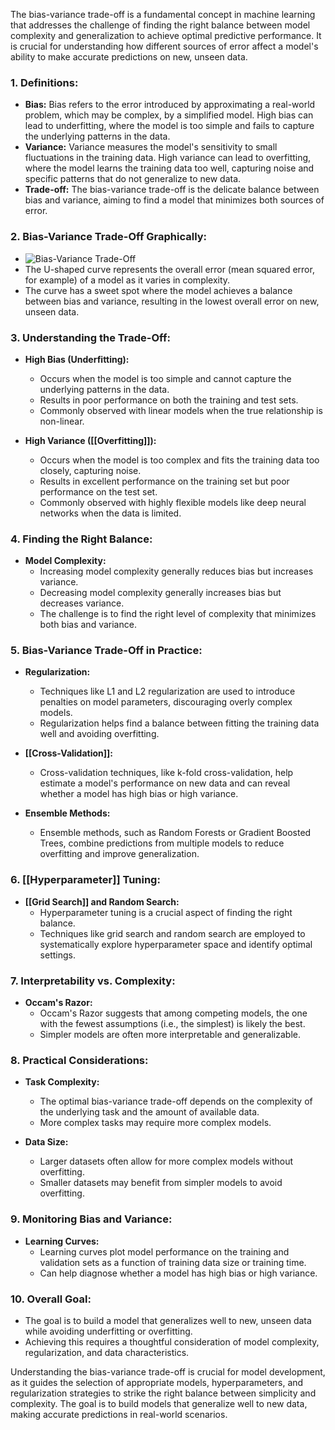 The bias-variance trade-off is a fundamental concept in machine learning that addresses the challenge of finding the right balance between model complexity and generalization to achieve optimal predictive performance. It is crucial for understanding how different sources of error affect a model's ability to make accurate predictions on new, unseen data.

### 1. **Definitions:**
   - **Bias:** Bias refers to the error introduced by approximating a real-world problem, which may be complex, by a simplified model. High bias can lead to underfitting, where the model is too simple and fails to capture the underlying patterns in the data.
   - **Variance:** Variance measures the model's sensitivity to small fluctuations in the training data. High variance can lead to overfitting, where the model learns the training data too well, capturing noise and specific patterns that do not generalize to new data.
   - **Trade-off:** The bias-variance trade-off is the delicate balance between bias and variance, aiming to find a model that minimizes both sources of error.

### 2. **Bias-Variance Trade-Off Graphically:**
   - ![Bias-Variance Trade-Off](https://upload.wikimedia.org/wikipedia/commons/0/05/Bias-variance-tradeoff.png)
   - The U-shaped curve represents the overall error (mean squared error, for example) of a model as it varies in complexity.
   - The curve has a sweet spot where the model achieves a balance between bias and variance, resulting in the lowest overall error on new, unseen data.

### 3. **Understanding the Trade-Off:**
   - **High Bias (Underfitting):**
     - Occurs when the model is too simple and cannot capture the underlying patterns in the data.
     - Results in poor performance on both the training and test sets.
     - Commonly observed with linear models when the true relationship is non-linear.

   - **High Variance ([[Overfitting]]):**
     - Occurs when the model is too complex and fits the training data too closely, capturing noise.
     - Results in excellent performance on the training set but poor performance on the test set.
     - Commonly observed with highly flexible models like deep neural networks when the data is limited.

### 4. **Finding the Right Balance:**
   - **Model Complexity:**
     - Increasing model complexity generally reduces bias but increases variance.
     - Decreasing model complexity generally increases bias but decreases variance.
     - The challenge is to find the right level of complexity that minimizes both bias and variance.

### 5. **Bias-Variance Trade-Off in Practice:**
   - **Regularization:**
     - Techniques like L1 and L2 regularization are used to introduce penalties on model parameters, discouraging overly complex models.
     - Regularization helps find a balance between fitting the training data well and avoiding overfitting.

   - **[[Cross-Validation]]:**
     - Cross-validation techniques, like k-fold cross-validation, help estimate a model's performance on new data and can reveal whether a model has high bias or high variance.

   - **Ensemble Methods:**
     - Ensemble methods, such as Random Forests or Gradient Boosted Trees, combine predictions from multiple models to reduce overfitting and improve generalization.

### 6. **[[Hyperparameter]] Tuning:**
   - **[[Grid Search]] and Random Search:**
     - Hyperparameter tuning is a crucial aspect of finding the right balance.
     - Techniques like grid search and random search are employed to systematically explore hyperparameter space and identify optimal settings.

### 7. **Interpretability vs. Complexity:**
   - **Occam's Razor:**
     - Occam's Razor suggests that among competing models, the one with the fewest assumptions (i.e., the simplest) is likely the best.
     - Simpler models are often more interpretable and generalizable.

### 8. **Practical Considerations:**
   - **Task Complexity:**
     - The optimal bias-variance trade-off depends on the complexity of the underlying task and the amount of available data.
     - More complex tasks may require more complex models.

   - **Data Size:**
     - Larger datasets often allow for more complex models without overfitting.
     - Smaller datasets may benefit from simpler models to avoid overfitting.

### 9. **Monitoring Bias and Variance:**
   - **Learning Curves:**
     - Learning curves plot model performance on the training and validation sets as a function of training data size or training time.
     - Can help diagnose whether a model has high bias or high variance.

### 10. **Overall Goal:**
   - The goal is to build a model that generalizes well to new, unseen data while avoiding underfitting or overfitting.
   - Achieving this requires a thoughtful consideration of model complexity, regularization, and data characteristics.

Understanding the bias-variance trade-off is crucial for model development, as it guides the selection of appropriate models, hyperparameters, and regularization strategies to strike the right balance between simplicity and complexity. The goal is to build models that generalize well to new data, making accurate predictions in real-world scenarios.